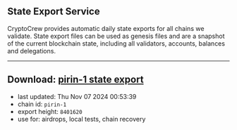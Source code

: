 ## State Export Service
CryptoCrew provides automatic daily state exports for all chains we validate. State export files can be used as genesis files and are a snapshot of the current blockchain state, including all validators, accounts, balances and delegations.

---
**Download: [pirin-1 state export](https://dl-eu2.ccvalidators.com/SERVICE/nolus/pirin-1_export_8401620.json)**
---

- last updated: Thu Nov 07 2024 00:53:39
- chain id: `pirin-1`
- export height: `8401620`
- use for: airdrops, local tests, chain recovery
